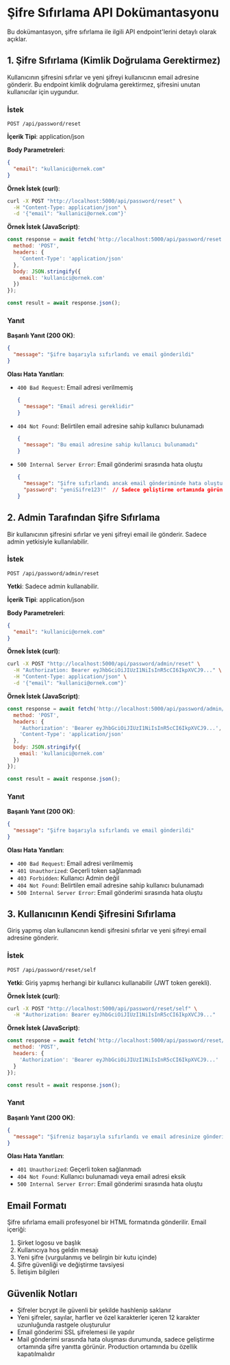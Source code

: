 # Şifre Sıfırlama API Dokümantasyonu

Bu dokümantasyon, şifre sıfırlama ile ilgili API endpoint'lerini detaylı olarak açıklar.

## 1. Şifre Sıfırlama (Kimlik Doğrulama Gerektirmez)

Kullanıcının şifresini sıfırlar ve yeni şifreyi kullanıcının email adresine gönderir. Bu endpoint kimlik doğrulama gerektirmez, şifresini unutan kullanıcılar için uygundur.

### İstek

```
POST /api/password/reset
```

**İçerik Tipi**: application/json

**Body Parametreleri**:

```json
{
  "email": "kullanici@ornek.com"
}
```

**Örnek İstek (curl)**:

```bash
curl -X POST "http://localhost:5000/api/password/reset" \
  -H "Content-Type: application/json" \
  -d '{"email": "kullanici@ornek.com"}'
```

**Örnek İstek (JavaScript)**:

```javascript
const response = await fetch('http://localhost:5000/api/password/reset', {
  method: 'POST',
  headers: {
    'Content-Type': 'application/json'
  },
  body: JSON.stringify({
    email: 'kullanici@ornek.com'
  })
});

const result = await response.json();
```

### Yanıt

**Başarılı Yanıt (200 OK)**:

```json
{
  "message": "Şifre başarıyla sıfırlandı ve email gönderildi"
}
```

**Olası Hata Yanıtları**:

- `400 Bad Request`: Email adresi verilmemiş
  ```json
  {
    "message": "Email adresi gereklidir"
  }
  ```

- `404 Not Found`: Belirtilen email adresine sahip kullanıcı bulunamadı
  ```json
  {
    "message": "Bu email adresine sahip kullanıcı bulunamadı"
  }
  ```

- `500 Internal Server Error`: Email gönderimi sırasında hata oluştu
  ```json
  {
    "message": "Şifre sıfırlandı ancak email gönderiminde hata oluştu",
    "password": "yeniSifre123!"  // Sadece geliştirme ortamında görünür
  }
  ```

## 2. Admin Tarafından Şifre Sıfırlama

Bir kullanıcının şifresini sıfırlar ve yeni şifreyi email ile gönderir. Sadece admin yetkisiyle kullanılabilir.

### İstek

```
POST /api/password/admin/reset
```

**Yetki**: Sadece admin kullanabilir.

**İçerik Tipi**: application/json

**Body Parametreleri**:

```json
{
  "email": "kullanici@ornek.com"
}
```

**Örnek İstek (curl)**:

```bash
curl -X POST "http://localhost:5000/api/password/admin/reset" \
  -H "Authorization: Bearer eyJhbGciOiJIUzI1NiIsInR5cCI6IkpXVCJ9..." \
  -H "Content-Type: application/json" \
  -d '{"email": "kullanici@ornek.com"}'
```

**Örnek İstek (JavaScript)**:

```javascript
const response = await fetch('http://localhost:5000/api/password/admin/reset', {
  method: 'POST',
  headers: {
    'Authorization': 'Bearer eyJhbGciOiJIUzI1NiIsInR5cCI6IkpXVCJ9...',
    'Content-Type': 'application/json'
  },
  body: JSON.stringify({
    email: 'kullanici@ornek.com'
  })
});

const result = await response.json();
```

### Yanıt

**Başarılı Yanıt (200 OK)**:

```json
{
  "message": "Şifre başarıyla sıfırlandı ve email gönderildi"
}
```

**Olası Hata Yanıtları**:

- `400 Bad Request`: Email adresi verilmemiş
- `401 Unauthorized`: Geçerli token sağlanmadı
- `403 Forbidden`: Kullanıcı Admin değil
- `404 Not Found`: Belirtilen email adresine sahip kullanıcı bulunamadı
- `500 Internal Server Error`: Email gönderimi sırasında hata oluştu

## 3. Kullanıcının Kendi Şifresini Sıfırlama

Giriş yapmış olan kullanıcının kendi şifresini sıfırlar ve yeni şifreyi email adresine gönderir.

### İstek

```
POST /api/password/reset/self
```

**Yetki**: Giriş yapmış herhangi bir kullanıcı kullanabilir (JWT token gerekli).

**Örnek İstek (curl)**:

```bash
curl -X POST "http://localhost:5000/api/password/reset/self" \
  -H "Authorization: Bearer eyJhbGciOiJIUzI1NiIsInR5cCI6IkpXVCJ9..."
```

**Örnek İstek (JavaScript)**:

```javascript
const response = await fetch('http://localhost:5000/api/password/reset/self', {
  method: 'POST',
  headers: {
    'Authorization': 'Bearer eyJhbGciOiJIUzI1NiIsInR5cCI6IkpXVCJ9...'
  }
});

const result = await response.json();
```

### Yanıt

**Başarılı Yanıt (200 OK)**:

```json
{
  "message": "Şifreniz başarıyla sıfırlandı ve email adresinize gönderildi"
}
```

**Olası Hata Yanıtları**:

- `401 Unauthorized`: Geçerli token sağlanmadı
- `404 Not Found`: Kullanıcı bulunamadı veya email adresi eksik
- `500 Internal Server Error`: Email gönderimi sırasında hata oluştu

## Email Formatı

Şifre sıfırlama emaili profesyonel bir HTML formatında gönderilir. Email içeriği:

1. Şirket logosu ve başlık
2. Kullanıcıya hoş geldin mesajı
3. Yeni şifre (vurgulanmış ve belirgin bir kutu içinde)
4. Şifre güvenliği ve değiştirme tavsiyesi
5. İletişim bilgileri

## Güvenlik Notları

- Şifreler bcrypt ile güvenli bir şekilde hashlenip saklanır
- Yeni şifreler, sayılar, harfler ve özel karakterler içeren 12 karakter uzunluğunda rastgele oluşturulur
- Email gönderimi SSL şifrelemesi ile yapılır
- Mail gönderimi sırasında hata oluşması durumunda, sadece geliştirme ortamında şifre yanıtta görünür. Production ortamında bu özellik kapatılmalıdır 